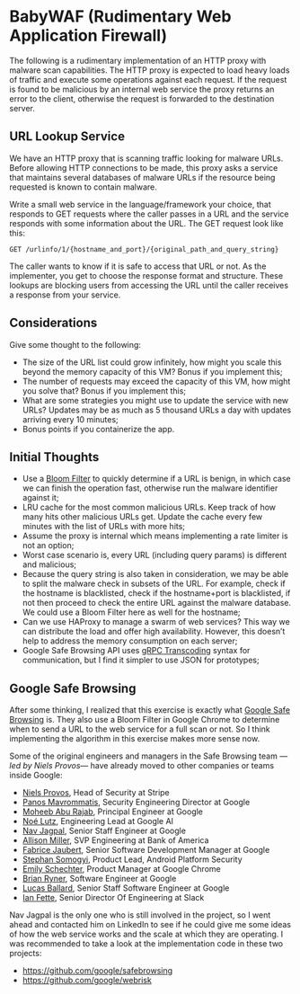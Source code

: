 # BabyWAF (Rudimentary Web Application Firewall)

The following is a rudimentary implementation of an HTTP proxy with malware scan capabilities. The HTTP proxy is expected to load heavy loads of traffic and execute some operations against each request. If the request is found to be malicious by an internal web service the proxy returns an error to the client, otherwise the request is forwarded to the destination server.

## URL Lookup Service

We have an HTTP proxy that is scanning traffic looking for malware URLs. Before allowing HTTP connections to be made, this proxy asks a service that maintains several databases of malware URLs if the resource being requested is known to contain malware.

Write a small web service in the language/framework your choice, that responds to GET requests where the caller passes in a URL and the service responds with some information about the URL. The GET request look like this:

```
GET /urlinfo/1/{hostname_and_port}/{original_path_and_query_string}
```

The caller wants to know if it is safe to access that URL or not. As the implementer, you get to choose the response format and structure. These lookups are blocking users from accessing the URL until the caller receives a response from your service.

## Considerations

Give some thought to the following:

- The size of the URL list could grow infinitely, how might you scale this beyond the memory capacity of this VM? Bonus if you implement this;
- The number of requests may exceed the capacity of this VM, how might you solve that? Bonus if you implement this;
- What are some strategies you might use to update the service with new URLs? Updates may be as much as 5 thousand URLs a day with updates arriving every 10 minutes;
- Bonus points if you containerize the app.

## Initial Thoughts

- Use a [Bloom Filter](https://en.wikipedia.org/wiki/Bloom_filter) to quickly determine if a URL is benign, in which case we can finish the operation fast, otherwise run the malware identifier against it;
- LRU cache for the most common malicious URLs. Keep track of how many hits other malicious URLs get. Update the cache every few minutes with the list of URLs with more hits;
- Assume the proxy is internal which means implementing a rate limiter is not an option;
- Worst case scenario is, every URL (including query params) is different and malicious;
- Because the query string is also taken in consideration, we may be able to split the malware check in subsets of the URL. For example, check if the hostname is blacklisted, check if the hostname+port is blacklisted, if not then proceed to check the entire URL against the malware database. We could use a Bloom Filter here as well for the hostname;
- Can we use HAProxy to manage a swarm of web services? This way we can distribute the load and offer high availability. However, this doesn’t help to address the memory consumption on each server;
- Google Safe Browsing API uses [gRPC Transcoding](https://github.com/googleapis/googleapis/blob/master/google/api/http.proto) syntax for communication, but I find it simpler to use JSON for prototypes;

## Google Safe Browsing

After some thinking, I realized that this exercise is exactly what [Google Safe Browsing](https://en.wikipedia.org/wiki/Google_Safe_Browsing) is. They also use a Bloom Filter in Google Chrome to determine when to send a URL to the web service for a full scan or not. So I think implementing the algorithm in this exercise makes more sense now.

Some of the original engineers and managers in the Safe Browsing team _—led by Niels Provos—_ have already moved to other companies or teams inside Google:

- [Niels Provos](https://www.linkedin.com/in/nielsprovos/), Head of Security at Stripe
- [Panos Mavrommatis](https://www.linkedin.com/in/panayiotismavrommatis/), Security Engineering Director at Google
- [Moheeb Abu Rajab](https://www.linkedin.com/in/moheeb/), Principal Engineer at Google
- [Noé Lutz](https://www.linkedin.com/in/noelutz/), Engineering Lead at Google AI
- [Nav Jagpal](https://www.linkedin.com/in/nav-jagpal-3972152/), Senior Staff Engineer at Google
- [Allison Miller](https://www.linkedin.com/in/allisonmiller/), SVP Engineering at Bank of America
- [Fabrice Jaubert](https://www.linkedin.com/in/fabrice-jaubert-40a651/), Senior Software Development Manager at Google
- [Stephan Somogyi](https://www.linkedin.com/in/stephan-somogyi-54618a1/), Product Lead, Android Platform Security
- [Emily Schechter](https://www.linkedin.com/in/emilyschechter/), Product Manager at Google Chrome
- [Brian Ryner](https://www.linkedin.com/in/brian-ryner-b0b226133/), Software Engineer at Google
- [Lucas Ballard](https://www.linkedin.com/in/lucas-ballard-b577889b/), Senior Staff Software Engineer at Google
- [Ian Fette](https://www.linkedin.com/in/ianfette/), Senior Director Of Engineering at Slack

Nav Jagpal is the only one who is still involved in the project, so I went ahead and contacted him on LinkedIn to see if he could give me some ideas of how the web service works and the scale at which they are operating. I was recommended to take a look at the implementation code in these two projects:

- https://github.com/google/safebrowsing
- https://github.com/google/webrisk
